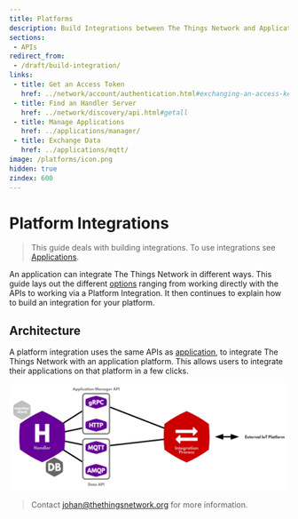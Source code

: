 ```yaml
---
title: Platforms
description: Build Integrations between The Things Network and Application Platforms.
sections:
 - APIs
redirect_from:
 - /draft/build-integration/
links:
 - title: Get an Access Token
   href: ../network/account/authentication.html#exchanging-an-access-key-for-an-access-token
 - title: Find an Handler Server
   href: ../network/discovery/api.html#getall
 - title: Manage Applications
   href: ../applications/manager/
 - title: Exchange Data
   href: ../applications/mqtt/
image: /platforms/icon.png
hidden: true
zindex: 600
---
```


# Platform Integrations

> This guide deals with building integrations. To use integrations see [Applications](../applications).

An application can integrate The Things Network in different ways. This guide lays out the different [options](options.md) ranging from working directly with the APIs to working via a Platform Integration. It then continues to explain how to build an integration for your platform.

## Architecture
A platform integration uses the same APIs as [application](../applications/index.md), to integrate The Things Network with an application platform. This allows users to integrate  their applications on that platform in a few clicks.

![Architecture](architecture.png)

> Contact [johan@thethingsnetwork.org](mailto:johan@thethingsnetwork.org) for more information.